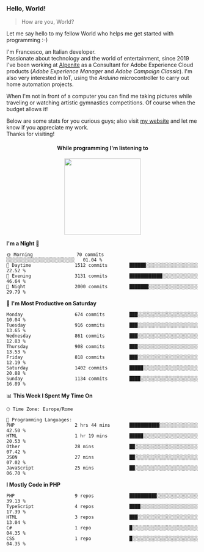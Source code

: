 ### Hello, World!

> How are you, World?

Let me say hello to my fellow World who helps me get started with programming :-)

I'm Francesco, an Italian developer.  
Passionate about technology and the world of entertainment, since 2019 I've been working at [Alpenite](https://www.alpenite.com) as a Consultant for Adobe Experience Cloud products (*Adobe Experience Manager* and *Adobe Campaign Classic*). I'm also very interested in IoT, using the *Arduino* microcontroller to carry out home automation projects.

When I'm not in front of a computer you can find me taking pictures while traveling or watching artistic gymnastics competitions. Of course when the budget allows it!

Below are some stats for you curious guys; also visit [my website](https://www.francescorega.eu) and let me know if you appreciate my work.  
Thanks for visiting!

<div align="center">
  <h4>While programming I'm listening to</h4>
  <a href="https://apps.francescorega.eu/now-playing/11147232609" target="_blank"><img src="https://apps.francescorega.eu/now-playing/11147232609" width="200"></a>
</div>

<!--START_SECTION:waka-->
**I'm a Night 🦉** 

```text
🌞 Morning                70 commits          ░░░░░░░░░░░░░░░░░░░░░░░░░   01.04 % 
🌆 Daytime                1512 commits        ██████░░░░░░░░░░░░░░░░░░░   22.52 % 
🌃 Evening                3131 commits        ████████████░░░░░░░░░░░░░   46.64 % 
🌙 Night                  2000 commits        ███████░░░░░░░░░░░░░░░░░░   29.79 % 
```
📅 **I'm Most Productive on Saturday** 

```text
Monday                   674 commits         ███░░░░░░░░░░░░░░░░░░░░░░   10.04 % 
Tuesday                  916 commits         ███░░░░░░░░░░░░░░░░░░░░░░   13.65 % 
Wednesday                861 commits         ███░░░░░░░░░░░░░░░░░░░░░░   12.83 % 
Thursday                 908 commits         ███░░░░░░░░░░░░░░░░░░░░░░   13.53 % 
Friday                   818 commits         ███░░░░░░░░░░░░░░░░░░░░░░   12.19 % 
Saturday                 1402 commits        █████░░░░░░░░░░░░░░░░░░░░   20.88 % 
Sunday                   1134 commits        ████░░░░░░░░░░░░░░░░░░░░░   16.89 % 
```


📊 **This Week I Spent My Time On** 

```text
🕑︎ Time Zone: Europe/Rome

💬 Programming Languages: 
PHP                      2 hrs 44 mins       ███████████░░░░░░░░░░░░░░   42.50 % 
HTML                     1 hr 19 mins        █████░░░░░░░░░░░░░░░░░░░░   20.53 % 
Other                    28 mins             ██░░░░░░░░░░░░░░░░░░░░░░░   07.42 % 
JSON                     27 mins             ██░░░░░░░░░░░░░░░░░░░░░░░   07.02 % 
JavaScript               25 mins             ██░░░░░░░░░░░░░░░░░░░░░░░   06.70 % 
```

**I Mostly Code in PHP** 

```text
PHP                      9 repos             ██████████░░░░░░░░░░░░░░░   39.13 % 
TypeScript               4 repos             ████░░░░░░░░░░░░░░░░░░░░░   17.39 % 
HTML                     3 repos             ███░░░░░░░░░░░░░░░░░░░░░░   13.04 % 
C#                       1 repo              █░░░░░░░░░░░░░░░░░░░░░░░░   04.35 % 
CSS                      1 repo              █░░░░░░░░░░░░░░░░░░░░░░░░   04.35 % 
```




<!--END_SECTION:waka-->
